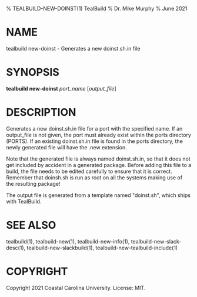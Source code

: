 % TEALBUILD-NEW-DOINST(1) TealBuild
% Dr. Mike Murphy
% June 2021


# NAME

tealbuild new-doinst - Generates a new doinst.sh.in file


# SYNOPSIS

**tealbuild new-doinst** *port\_name* [*output\_file*]


# DESCRIPTION

Generates a new doinst.sh.in file for a port with the specified name. If an
output\_file is not given, the port must already exist within the ports
directory (PORTS). If an existing doinst.sh.in file is found in the ports
directory, the newly generated file will have the .new extension.

Note that the generated file is always named doinst.sh.in, so that it does
not get included by accident in a generated package. Before adding this
file to a build, the file needs to be edited carefully to ensure that it is
correct. Remember that doinsh.sh is run as root on all the systems making
use of the resulting package!

The output file is generated from a template named "doinst.sh", which ships with TealBuild.


# SEE ALSO

tealbuild(1), tealbuild-new(1), tealbuild-new-info(1), tealbuild-new-slack-desc(1),
tealbuild-new-slackbuild(1), tealbuild-new-tealbuild-include(1)


# COPYRIGHT

Copyright 2021 Coastal Carolina University. License: MIT.
